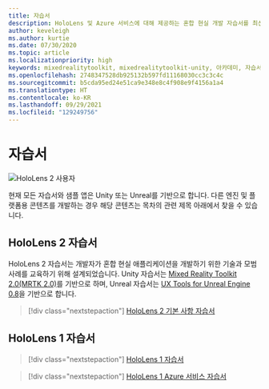 ```yaml
---
title: 자습서
description: HoloLens 및 Azure 서비스에 대해 제공하는 혼합 현실 개발 자습서를 최신 상태로 유지합니다.
author: keveleigh
ms.author: kurtie
ms.date: 07/30/2020
ms.topic: article
ms.localizationpriority: high
keywords: mixedrealitytoolkit, mixedrealitytoolkit-unity, 아카데미, 자습서, 혼합 현실 헤드셋, windows mixed reality 헤드셋, 가상 현실 헤드셋, unity, unreal, HoloLens, Azure spatial anchors, Azure Speech Services
ms.openlocfilehash: 2748347528db925132b597fd11168030cc3c3c4c
ms.sourcegitcommit: b5cda95ed24e51ca9e348e8c4f908e9f4156a1a4
ms.translationtype: HT
ms.contentlocale: ko-KR
ms.lasthandoff: 09/29/2021
ms.locfileid: "129249756"
---
```

# <a name="tutorials"></a>자습서

![HoloLens 2 사용자](images/08_Tutorials.png)

현재 모든 자습서와 샘플 앱은 Unity 또는 Unreal를 기반으로 합니다. 다른 엔진 및 플랫폼용 콘텐츠를 개발하는 경우 해당 콘텐츠는 목차의 관련 제목 아래에서 찾을 수 있습니다.

## <a name="hololens-2-tutorials"></a>HoloLens 2 자습서

HoloLens 2 자습서는 개발자가 혼합 현실 애플리케이션을 개발하기 위한 기술과 모범 사례를 교육하기 위해 설계되었습니다. Unity 자습서는 [Mixed Reality Toolkit 2.0(MRTK 2.0)](https://github.com/microsoft/MixedRealityToolkit-Unity)를 기반으로 하며, Unreal 자습서는 [UX Tools for Unreal Engine 0.8](https://github.com/microsoft/MixedReality-UXTools-Unreal)을 기반으로 합니다.

> [!div class="nextstepaction"]
> [HoloLens 2 기본 사항 자습서](/learn/paths/beginner-hololens-2-tutorials/)

## <a name="hololens-1-tutorials"></a>HoloLens 1 자습서

> [!div class="nextstepaction"]
> [HoloLens 1 자습서](tutorials/holograms-100.md)

> [!div class="nextstepaction"]
> [HoloLens 1 Azure 서비스 자습서](tutorials/mr-azure-301.md)

